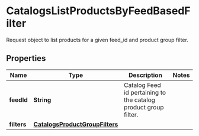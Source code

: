

# CatalogsListProductsByFeedBasedFilter

Request object to list products for a given feed_id and product group filter.

## Properties

Name | Type | Description | Notes
------------ | ------------- | ------------- | -------------
**feedId** | **String** | Catalog Feed id pertaining to the catalog product group filter. | 
**filters** | [**CatalogsProductGroupFilters**](CatalogsProductGroupFilters.md) |  | 



